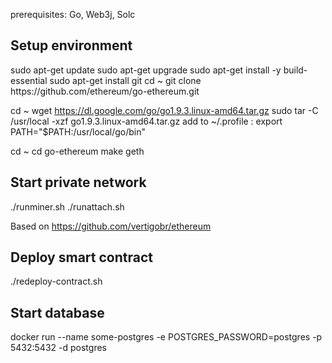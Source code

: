 prerequisites: Go, Web3j, Solc

<h2>Setup environment</h2>
sudo apt-get update
sudo apt-get upgrade
sudo apt-get install -y build-essential
sudo apt-get install git
cd ~
git clone https://github.com/ethereum/go-ethereum.git

cd ~
wget https://dl.google.com/go/go1.9.3.linux-amd64.tar.gz
sudo tar -C /usr/local -xzf go1.9.3.linux-amd64.tar.gz
add to ~/.profile : export PATH="$PATH:/usr/local/go/bin"

cd ~
cd go-ethereum
make geth


<h2>Start private network</h2>
./runminer.sh
./runattach.sh

Based on https://github.com/vertigobr/ethereum


<h2>Deploy smart contract</h2>
./redeploy-contract.sh

<h2>Start database</h2>
 docker run --name some-postgres -e POSTGRES_PASSWORD=postgres -p 5432:5432 -d postgres


